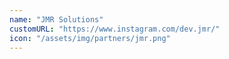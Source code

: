 ```yaml
---
name: "JMR Solutions"
customURL: "https://www.instagram.com/dev.jmr/"
icon: "/assets/img/partners/jmr.png"
---
```

